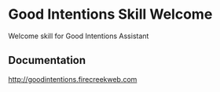 # Good Intentions Skill Welcome

Welcome skill for Good Intentions Assistant

## Documentation

http://goodintentions.firecreekweb.com
